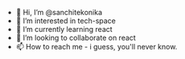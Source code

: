 - 👋 Hi, I’m @sanchitekonika
- 👀 I’m interested in tech-space
- 🌱 I’m currently learning react
- 💞️ I’m looking to collaborate on react
- 📫 How to reach me - i guess, you'll never know.

<!---
sanchitekonika/sanchitekonika is a ✨ special ✨ repository because its `README.md` (this file) appears on your GitHub profile.
You can click the Preview link to take a look at your changes.
--->
